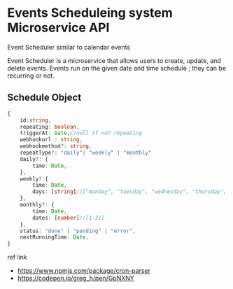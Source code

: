 # Events Scheduleing system Microservice API

Event Scheduler similar to calendar events

Event Scheduler is a microservice that allows users to create, update, and delete events.
Events run on the given date and time schedule ; they can be recurring or not.

## Schedule Object

```ts
{
    id:string,
    repeating: boolean,
    triggerAt: Date,//null if not repeating
    webhookurl : string,
    webhookmethod?: string,
    repeatType?: "daily"| "weekly" | "monthly"
    daily?: {
        time: Date,
    },
    weekly?:{
        time: Date,
        days: [string]//["monday", "tuesday", "wednesday", "thursday", "friday", "saturday", "sunday"]
    },
    monthly?: {
        time: Date,
        dates: [number]//[1-31]
    },
    status: "done" | "pending" | "error",
    nextRunningTime: Date,
}
```

ref link
- https://www.npmjs.com/package/cron-parser
- https://codepen.io/greg_h/pen/GpNXNY
